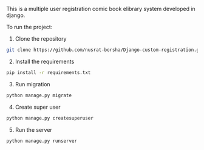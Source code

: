 

This is a multiple user registration comic book elibrary system developed in django.



To run the project:
1. Clone the repository
```bash
git clone https://github.com/nusrat-borsha/Django-custom-registration.git
```
2. Install the requirements
```bash
pip install -r requirements.txt
```
3. Run migration
```bash
python manage.py migrate
```
4. Create super user
```bash
python manage.py createsuperuser
```
5. Run the server
```bash
python manage.py runserver
```

